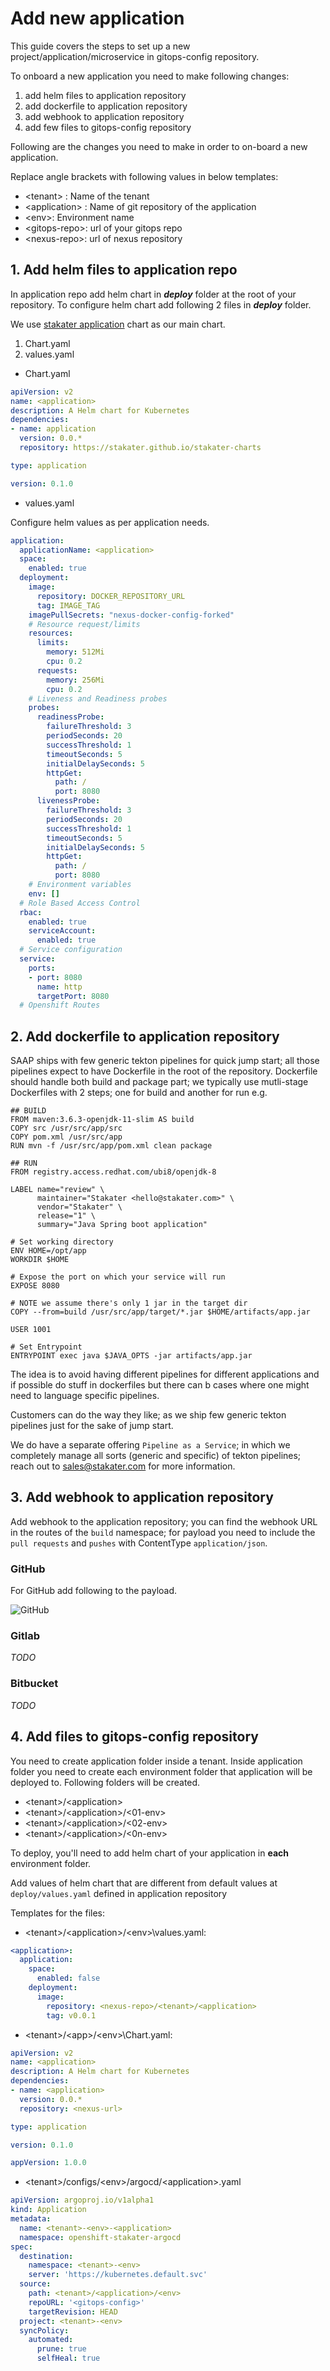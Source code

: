# Add new application

This guide covers the steps to set up a new project/application/microservice in gitops-config repository.

To onboard a new application you need to make following changes:

1. add helm files to application repository
2. add dockerfile to application repository
3. add webhook to application repository 
4. add few files to gitops-config repository

Following are the changes you need to make in order to on-board a new application.

Replace angle brackets with following values in below templates:

  - \<tenant> : Name of the tenant
  - \<application> : Name of git repository of the application
  - \<env>:  Environment name
  - \<gitops-repo>:  url of your gitops repo
  - \<nexus-repo>: url of nexus repository

## 1. Add helm files to application repo

In application repo add helm chart in ***deploy*** folder at the root of your repository. To configure helm chart add following 2 files in ***deploy*** folder.

We use [stakater application](https://github.com/stakater-charts/application/tree/master/application) chart as our main chart.

1. Chart.yaml
2. values.yaml

- Chart.yaml

```yaml 
apiVersion: v2
name: <application>
description: A Helm chart for Kubernetes
dependencies:
- name: application
  version: 0.0.*
  repository: https://stakater.github.io/stakater-charts  

type: application

version: 0.1.0
```

- values.yaml

Configure helm values as per application needs.

```yaml
application:
  applicationName: <application>
  space:
    enabled: true
  deployment:
    image:
      repository: DOCKER_REPOSITORY_URL
      tag: IMAGE_TAG
    imagePullSecrets: "nexus-docker-config-forked"
    # Resource request/limits
    resources:
      limits:
        memory: 512Mi
        cpu: 0.2
      requests:
        memory: 256Mi
        cpu: 0.2
    # Liveness and Readiness probes
    probes: 
      readinessProbe:
        failureThreshold: 3
        periodSeconds: 20
        successThreshold: 1
        timeoutSeconds: 5
        initialDelaySeconds: 5
        httpGet:
          path: /
          port: 8080
      livenessProbe:
        failureThreshold: 3
        periodSeconds: 20
        successThreshold: 1
        timeoutSeconds: 5
        initialDelaySeconds: 5
        httpGet:
          path: /
          port: 8080
    # Environment variables
    env: []
  # Role Based Access Control
  rbac:
    enabled: true
    serviceAccount:
      enabled: true
  # Service configuration
  service:
    ports:
    - port: 8080
      name: http
      targetPort: 8080
  # Openshift Routes
```

## 2. Add dockerfile to application repository

SAAP ships with few generic tekton pipelines for quick jump start; all those pipelines expect to have Dockerfile in the root of the repository. Dockerfile should handle both build and package part; we typically use mutli-stage Dockerfiles with 2 steps; one for build and another for run e.g.

```
## BUILD
FROM maven:3.6.3-openjdk-11-slim AS build
COPY src /usr/src/app/src
COPY pom.xml /usr/src/app
RUN mvn -f /usr/src/app/pom.xml clean package

## RUN
FROM registry.access.redhat.com/ubi8/openjdk-8

LABEL name="review" \
      maintainer="Stakater <hello@stakater.com>" \
      vendor="Stakater" \
      release="1" \
      summary="Java Spring boot application"

# Set working directory
ENV HOME=/opt/app
WORKDIR $HOME

# Expose the port on which your service will run
EXPOSE 8080

# NOTE we assume there's only 1 jar in the target dir
COPY --from=build /usr/src/app/target/*.jar $HOME/artifacts/app.jar

USER 1001

# Set Entrypoint
ENTRYPOINT exec java $JAVA_OPTS -jar artifacts/app.jar
```

The idea is to avoid having different pipelines for different applications and if possible do stuff in dockerfiles but there can b cases where one might need to language specific pipelines.

Customers can do the way they like; as we ship few generic tekton pipelines just for the sake of jump start.

We do have a separate offering `Pipeline as a Service`; in which we completely manage all sorts (generic and specific) of tekton pipelines; reach out to sales@stakater.com for more information.

## 3. Add webhook to application repository

Add webhook to the application repository; you can find the webhook URL in the routes of the `build` namespace; for payload you need to include the `pull requests` and `pushes` with ContentType `application/json`.

### GitHub

For GitHub add following to the payload.

![GitHub](./images/github.png)

### Gitlab

_TODO_

### Bitbucket

_TODO_

## 4. Add files to gitops-config repository

You need to create application folder inside a tenant. Inside application folder you need to create each environment folder that application will be deployed to. Following folders will be created.

- \<tenant>/\<application>
- \<tenant>/\<application>/\<01-env>
-  \<tenant>/\<application>/\<02-env>
-  \<tenant>/\<application>/\<0n-env>

To deploy, you'll need to add helm chart of your application in **each** environment folder.

Add values of helm chart that are different from  default values at ```deploy/values.yaml```  defined in application repository

Templates for the files:

- \<tenant>/\<application>/\<env>\values.yaml: 

``` yaml
<application>:
  application:
    space:
      enabled: false
    deployment:
      image:
        repository: <nexus-repo>/<tenant>/<application>
        tag: v0.0.1
```

- \<tenant>/\<app>/\<env>\Chart.yaml: 

``` yaml
apiVersion: v2
name: <application>
description: A Helm chart for Kubernetes
dependencies:
- name: <application>
  version: 0.0.*
  repository: <nexus-url> 

type: application

version: 0.1.0

appVersion: 1.0.0

```

- \<tenant>\/configs/\<env>/argocd/\<application>.yaml 

``` yaml
apiVersion: argoproj.io/v1alpha1
kind: Application
metadata:
  name: <tenant>-<env>-<application>
  namespace: openshift-stakater-argocd
spec:
  destination:
    namespace: <tenant>-<env>
    server: 'https://kubernetes.default.svc'
  source:
    path: <tenant>/<application>/<env>
    repoURL: '<gitops-config>'
    targetRevision: HEAD
  project: <tenant>-<env>
  syncPolicy:
    automated:
      prune: true
      selfHeal: true
```
